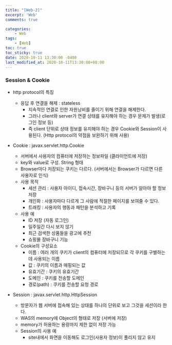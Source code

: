 ```yaml
---
title: "[Web-2]"
excerpt: 'Web'
comments: true

categories:
    - Web
tags:
    - [Web]
toc: true
toc_sticky: true
date: 2020-10-11 13:30:00 -0400
last_modified_at: 2020-10-11T13:30:00+08:00
---
```


### Session & Cookie

- http protocol의 특징

  - 응답 후 연결을 해제 : stateless
    - 지속적인 연결로 인한 자원낭비를 줄이기 위해 연결을 해제한다.
    - 그러나 client와 server가 연결 상태를 유지해야 하는 경우 문제가 발생(로그인 정보 등)
    - 즉 client 단위로 상태 정보를 유지해야 하는 경우 Cookie와 Session이 사용된다. (Http protocol의 약점을 보완하기 위해 사용)

- Cookie : javax.servlet.http.Cookie
  - 서버에서 사용자의 컴퓨터에 저장하는 정보파일 (클라이언트에 저장)
  - key와 value로 구성. String 형태
  - Browser마다 저장되는 쿠키는 다르다. (서버에서는 Browser가 다르면 다른 사용자로 인식)
  - 사용 목적
    - 세션 관리 : 사용자 아이디, 접속시간, 장바구니 등의 서버가 알아야 할 정보 저장
    - 개인화 : 사용자마다 다르게 그 사람에 적절한 페이지를 보여줄 수 있다.
    - 트래킹 : 사용자의 행동과 패턴을 분석하고 기록
  - 사용 예
    - ID 저장 (자동 로그인)
    - 일주일간 다시 보지 않기
    - 최근 검색한 상품들을 광고에 추천
    - 쇼핑몰 장바구니 기능
  - Cookie의 구성요소
    - 이름 : 여러 개의 쿠키가 client의 컴퓨터에 저장되므로 각 쿠키를 구별하는 데 사용되는 이름
    - 값 : 쿠키의 이름과 매핑되는 값
    - 유효기간 : 쿠키의 유효기간
    - 도메인 : 쿠키를 전송할 도메인
    - 경로(path) : 쿠키를 전송할 요청 경로
- Session : javax.servlet.http.HttpSession
  - 방문자가 웹 서버에 접속해 있는 상태를 하나의 단위로 보고 그것을 세션이라 한다.
  - WAS의 memory에 Object의 형태로 저장 (서버에 저장)
  - memory가 허용하는 용량까지 제한 없이 저장 가능
  - Session의 사용 예
    - site내에서 화면을 이동해도 로그인(사용자 정보)이 풀리지 않고 유지
